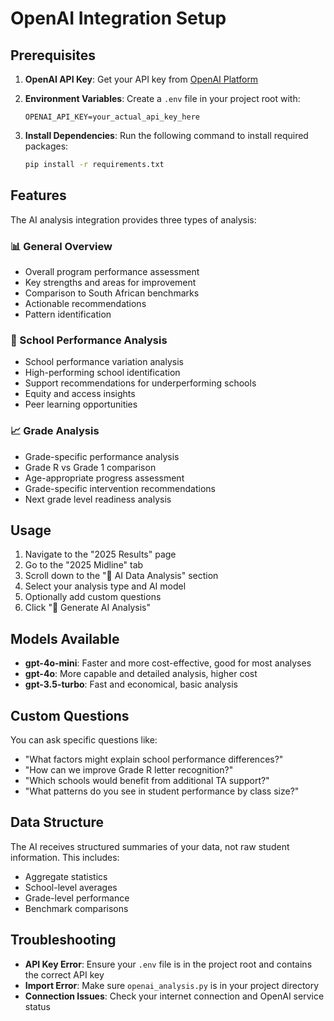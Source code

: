 # OpenAI Integration Setup

## Prerequisites

1. **OpenAI API Key**: Get your API key from [OpenAI Platform](https://platform.openai.com/api-keys)

2. **Environment Variables**: Create a `.env` file in your project root with:
   ```
   OPENAI_API_KEY=your_actual_api_key_here
   ```

3. **Install Dependencies**: Run the following command to install required packages:
   ```bash
   pip install -r requirements.txt
   ```

## Features

The AI analysis integration provides three types of analysis:

### 📊 General Overview
- Overall program performance assessment
- Key strengths and areas for improvement
- Comparison to South African benchmarks
- Actionable recommendations
- Pattern identification

### 🏫 School Performance Analysis
- School performance variation analysis
- High-performing school identification
- Support recommendations for underperforming schools
- Equity and access insights
- Peer learning opportunities

### 📈 Grade Analysis
- Grade-specific performance analysis
- Grade R vs Grade 1 comparison
- Age-appropriate progress assessment
- Grade-specific intervention recommendations
- Next grade level readiness analysis

## Usage

1. Navigate to the "2025 Results" page
2. Go to the "2025 Midline" tab
3. Scroll down to the "🤖 AI Data Analysis" section
4. Select your analysis type and AI model
5. Optionally add custom questions
6. Click "🚀 Generate AI Analysis"

## Models Available

- **gpt-4o-mini**: Faster and more cost-effective, good for most analyses
- **gpt-4o**: More capable and detailed analysis, higher cost
- **gpt-3.5-turbo**: Fast and economical, basic analysis

## Custom Questions

You can ask specific questions like:
- "What factors might explain school performance differences?"
- "How can we improve Grade R letter recognition?"
- "Which schools would benefit from additional TA support?"
- "What patterns do you see in student performance by class size?"

## Data Structure

The AI receives structured summaries of your data, not raw student information. This includes:
- Aggregate statistics
- School-level averages
- Grade-level performance
- Benchmark comparisons

## Troubleshooting

- **API Key Error**: Ensure your `.env` file is in the project root and contains the correct API key
- **Import Error**: Make sure `openai_analysis.py` is in your project directory
- **Connection Issues**: Check your internet connection and OpenAI service status 